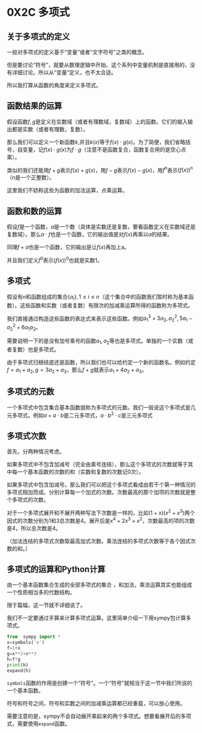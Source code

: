 # 0X2C 多项式

## 关于多项式的定义

一般对多项式的定义基于“变量”或者“文字符号”之类的概念。

但是要讨论“符号”，就要从数理逻辑中开始。这个系列中变量机制是直接用的，没有详细讨论。所以从“变量”定义，也不太合适。

所以我打算从函数的角度来定义多项式。

## 函数结果的运算

假设函数$f,g$是定义在实数域（或者有理数域，复数域）上的函数。它们的输入输出都是实数（或者有理数，复数）。

那么我们可以定义一个新函数$k$,并且$k(x)$等于$f(x)\cdot g(x)$。为了简便，我们省略括号，自变量，记$f(x)\cdot g(x)$为$f\cdot g$（注意不是函数复合，函数复合用的是空心点乘）。

类似的我们还能用$f+g$表示$f(x)+g(x)$，用$f-g$表示$f(x)-g(x)$，用$f^n$表示$(f(x))^n$（n是一个正整数）。

这里我们不妨称这些为函数的加法运算，点乘运算。

## 函数和数的运算

假设$f$是一个函数，$a$是一个数（具体是实数还是复数，要看函数定义在实数域还是复数域）。那么$a\cdot f$也是一个函数，它的输出值是对$f(x)$再乘以$a$的结果。

同理$f+a$也是一个函数，它的输出是让$f(x)$再加上a。

并且我们定义$f^0$表示$(f(x))^0$也就是实数$1$。

## 多项式

假设有n和函数组成的集合$\{a_i\},1\leq i\leq n$（这个集合中的函数我们暂时称为基本函数）。这些函数和实数（或者复数）有限次的加减乘运算所得的函数称为多项式。

我们直接通过构造这些函数的表达式来表示这些函数。例如$a_1^3+3a_2,a_2^2,5a_1-a_2^2+6a_1a_2$。

需要说明一下的是没有加号乘号的函数$a_1,a_2$等也是多项式。单独的一个实数（或者复数）也是多项式。

由于多项式归根结底还是函数，所以我们也可以给约定一个新的函数名。例如约定$f=a_1+a_2,g=3a_2+a_3$，那么$f+g$就表示$a_1+4a_2+a_3$。

## 多项式的元数

一个多项式中包含集合基本函数就称为多项式的元数。我们一般说这个多项式是几元多项式。例如$a+a\cdot b$是二元多项式，$a\cdot b^2\cdot c$是三元多项式

## 多项式次数

首先，分两种情况考虑。

如果多项式中不包含加减号（完全由乘号连结），那么这个多项式的次数就等于其中每一个基本函数的次数的和（实数和复数的次数记0次）。

如果多项式中包含加减号。那么我们可以把这个多项式看成由若干个第一种情况的多项式相加而成。分别计算每一个加式的次数。次数最高的那个加项的次数就是整个多项式的次数。

对于一个多项式展开和不展开两种写法下次数是一样的。比如$(1+x)(x^2+x^3)$两个因式的次数分别为1和3总次数是4。展开后是$x^4+2x^3+x^2$，次数最高的项的次数是4，所以总次数是4。

（加法连结的多项式次数取最高加式次数。乘法连结的多项式次数等于各个因式次数的和。）

## 多项式的运算和Python计算

由一个基本函数集合生成的全部多项式的集合 ，和加法，乘法运算其实也能组成一个性质相当多的代数结构。

限于篇幅，这一节就不详细说了。

我们不一定要通过手算来计算多项式运算。这里简单介绍一下用sympy包计算多项式。

```python
from  sympy import *
x=symbols('x')
f=1+x
g=x**2+x**3
h=f*g
print(h)
expand(h)
```

`symbols`函数的作用是创建一个“符号”。一个“符号”就相当于这一节中我们所说的一个基本函数。

符号和符号之间，符号和实数之间的加减乘运算都已经重载，可以放心使用。

需要注意的是，sympy不会自动展开乘起来的两个多项式。想要看展开后的多项式，需要使用`expand`函数。
